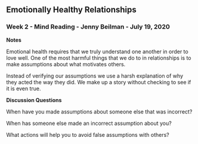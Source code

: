 ## Emotionally Healthy Relationships

### Week 2 - Mind Reading - Jenny Beilman - July 19, 2020

**Notes**

Emotional health requires that we truly understand one another in order to love well.  One of the most harmful things that we do to in relationships is to make assumptions about what motivates others.

Instead of verifying our assumptions we use a harsh explanation of why they acted the way they did.  We make up a story without checking to see if it is even true.


**Discussion Questions**

When have you made assumptions about someone else that was incorrect?

When has someone else made an incorrect assumption about you?

What actions will help you to avoid false assumptions with others?

